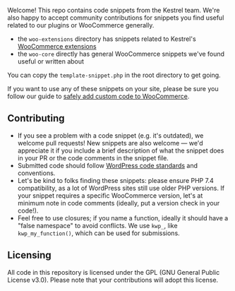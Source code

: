 Welcome! This repo contains code snippets from the Kestrel team. We're also happy to accept community contributions for snippets you find useful related to our plugins or WooCommerce generally.

- the `woo-extensions` directory has snippets related to Kestrel's [WooCommerce extensions](https://kestrelwp.com/go/woo/)
- the `woo-core` directly has general WooCommerce snippets we've found useful or written about

You can copy the `template-snippet.php` in the root directory to get going.

If you want to use any of these snippets on your site, please be sure you follow our guide to [safely add custom code to WooCommerce](https://kestrelwp.com/blog/add-custom-code-to-woocommerce/).

## Contributing

- If you see a problem with a code snippet (e.g. it's outdated), we welcome pull requests! New snippets are also welcome &mdash; we'd appreciate it if you include a brief description of what the snippet does in your PR or the code comments in the snippet file.
- Submitted code should follow [WordPress code standards](https://developer.wordpress.org/coding-standards/wordpress-coding-standards/) and conventions.
- Let's be kind to folks finding these snippets: please ensure PHP 7.4 compatibility, as a lot of WordPress sites still use older PHP versions. If your snippet requires a specific WooCommerce version, let's at minimum note in code comments (ideally, put a version check in your code!).
- Feel free to use closures; if you name a function, ideally it should have a "false namespace" to avoid conflicts. We use `kwp_`, like `kwp_my_function()`, which can be used for submissions.

## Licensing

All code in this repository is licensed under the GPL (GNU General Public License v3.0). Please note that your contributions will adopt this license.